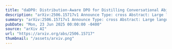 ```yaml
---
title: "daDPO: Distribution-Aware DPO for Distilling Conversational Abilities"
description: "arXiv:2506.15717v1 Announce Type: cross Abstract: Large language models (LLMs) have demonstrated exceptional performance across various applications, but their conversational abilities decline sharply as model size decreases, presenting a barrier to their deployment in resource-constrained environments. Knowledge distillation with Direct Preference Optimization (dDPO) has emerged as a promising approach to enhancing the conversational abilities of smaller models using a larger teacher model. However, current methods primarily focus on 'black-box' KD, which only uses the teacher's responses, overlooking the output distribution offered by the teacher. This paper addresses this gap by introducing daDPO (Distribution-Aware DPO), a unified method for preference optimization and distribution-based distillation. We provide rigorous theoretical analysis and empirical validation, showing that daDPO outperforms existing methods in restoring performance for pruned models and enhancing smaller LLM models. Notably, in in-domain evaluation, our method enables a 20% pruned Vicuna1.5-7B to achieve near-teacher performance (-7.3% preference rate compared to that of dDPO's -31%), and allows Qwen2.5-1.5B to occasionally outperform its 7B teacher model (14.0% win rate)."
summary: "arXiv:2506.15717v1 Announce Type: cross Abstract: Large language models (LLMs) have demonstrated exceptional performance across various applications, but their conversational abilities decline sharply as model size decreases, presenting a barrier to their deployment in resource-constrained environments. Knowledge distillation with Direct Preference Optimization (dDPO) has emerged as a promising approach to enhancing the conversational abilities of smaller models using a larger teacher model. However, current methods primarily focus on 'black-box' KD, which only uses the teacher's responses, overlooking the output distribution offered by the teacher. This paper addresses this gap by introducing daDPO (Distribution-Aware DPO), a unified method for preference optimization and distribution-based distillation. We provide rigorous theoretical analysis and empirical validation, showing that daDPO outperforms existing methods in restoring performance for pruned models and enhancing smaller LLM models. Notably, in in-domain evaluation, our method enables a 20% pruned Vicuna1.5-7B to achieve near-teacher performance (-7.3% preference rate compared to that of dDPO's -31%), and allows Qwen2.5-1.5B to occasionally outperform its 7B teacher model (14.0% win rate)."
pubDate: "Mon, 23 Jun 2025 00:00:00 -0400"
source: "arXiv AI"
url: "https://arxiv.org/abs/2506.15717"
thumbnail: "/assets/arxiv.png"
---
```


